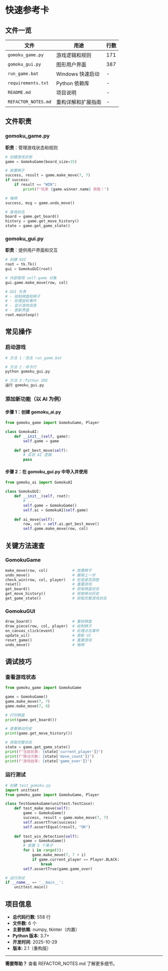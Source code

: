 # 快速参考卡

## 文件一览

| 文件 | 用途 | 行数 |
|------|------|------|
| `gomoku_game.py` | 游戏逻辑和规则 | 171 |
| `gomoku_gui.py` | 图形用户界面 | 387 |
| `run_game.bat` | Windows 快速启动 | - |
| `requirements.txt` | Python 依赖库 | - |
| `README.md` | 项目说明 | - |
| `REFACTOR_NOTES.md` | 重构详解和扩展指南 | - |

## 文件职责

### gomoku_game.py
**职责**：管理游戏状态和规则

```python
# 创建游戏实例
game = GomokuGame(board_size=15)

# 放置棋子
success, result = game.make_move(7, 7)
if success:
    if result == "WIN":
        print(f"玩家 {game.winner.name} 获胜！")

# 悔棋
success, msg = game.undo_move()

# 查询状态
board = game.get_board()
history = game.get_move_history()
state = game.get_game_state()
```

### gomoku_gui.py
**职责**：提供用户界面和交互

```python
# 创建 GUI
root = tk.Tk()
gui = GomokuGUI(root)

# 内部使用 self.game 对象
gui.game.make_move(row, col)

# GUI 负责
# - 绘制棋盘和棋子
# - 处理鼠标事件
# - 显示游戏信息
# - 更新界面
root.mainloop()
```

## 常见操作

### 启动游戏
```bash
# 方法 1：双击 run_game.bat

# 方法 2：命令行
python gomoku_gui.py

# 方法 3：Python IDE
运行 gomoku_gui.py
```

### 添加新功能（以 AI 为例）

#### 步骤 1：创建 gomoku_ai.py
```python
from gomoku_game import GomokuGame, Player

class GomokuAI:
    def __init__(self, game):
        self.game = game
    
    def get_best_move(self):
        # 实现 AI 逻辑
        pass
```

#### 步骤 2：在 gomoku_gui.py 中导入并使用
```python
from gomoku_ai import GomokuAI

class GomokuGUI:
    def __init__(self, root):
        # ...
        self.game = GomokuGame()
        self.ai = GomokuAI(self.game)
    
    def ai_move(self):
        row, col = self.ai.get_best_move()
        self.game.make_move(row, col)
```

## 关键方法速查

### GomokuGame
```python
make_move(row, col)           # 放置棋子
undo_move()                   # 撤销上一步
check_win(row, col, player)   # 检查是否获胜
reset()                       # 重置游戏
get_board()                   # 获取棋盘状态
get_move_history()            # 获取移动历史
get_game_state()              # 获取完整游戏状态
```

### GomokuGUI
```python
draw_board()                  # 重绘棋盘
draw_piece(row, col, player)  # 绘制棋子
on_canvas_click(event)        # 处理点击事件
update_ui()                   # 更新 UI
reset_game()                  # 重置游戏
undo_move()                   # 悔棋
```

## 调试技巧

### 查看游戏状态
```python
from gomoku_game import GomokuGame

game = GomokuGame()
game.make_move(7, 7)
game.make_move(7, 8)

# 打印棋盘
print(game.get_board())

# 查看移动历史
print(game.get_move_history())

# 获取完整状态
state = game.get_game_state()
print(f"当前玩家: {state['current_player']}")
print(f"移动次数: {state['move_count']}")
print(f"游戏结束: {state['game_over']}")
```

### 运行测试
```python
# 创建 test_gomoku.py
import unittest
from gomoku_game import GomokuGame, Player

class TestGomokuGame(unittest.TestCase):
    def test_make_move(self):
        game = GomokuGame()
        success, result = game.make_move(7, 7)
        self.assertTrue(success)
        self.assertEqual(result, "OK")
    
    def test_win_detection(self):
        game = GomokuGame()
        # 放置 5 个黑子
        for i in range(5):
            game.make_move(7, 7 + i)
            if game.current_player == Player.BLACK:
                break
        self.assertTrue(game.game_over)

# 运行测试
if __name__ == '__main__':
    unittest.main()
```

## 项目信息

- **总代码行数**: 558 行
- **文件数**: 6 个
- **主要依赖**: numpy, tkinter（内置）
- **Python 版本**: 3.7+
- **开发时间**: 2025-10-29
- **版本**: 2.1（重构版）

---

**需要帮助？** 查看 REFACTOR_NOTES.md 了解更多细节。
